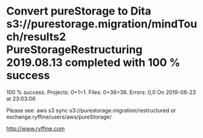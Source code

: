 # Convert pureStorage to Dita s3://purestorage.migration/mindTouch/results2 PureStorageRestructuring 2019.08.13 completed with 100 % success

100 % success. Projects: 0+1=1.  Files: 0+36=36. Errors: 0,0  On 2019-08-23 at 23:03:06



Please see: aws s3 sync s3://purestorage.migration/restructured or exchange.ryffine/users/aws/pureStorage/

http://www.ryffine.com
